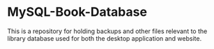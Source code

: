 # MySQL-Book-Database
This is a repository for holding backups and other files relevant to the library database used for both the desktop application and website.

